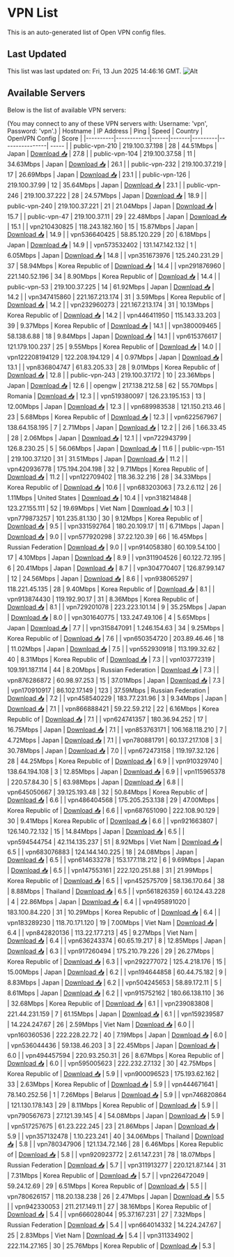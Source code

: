 # VPN List

This is an auto-generated list of Open VPN config files.

## Last Updated

This list was last updated on: Fri, 13 Jun 2025 14:46:16 GMT.
![Alt](https://repobeats.axiom.co/api/embed/186b98318ef1479477931607c1ad7d823f12451f.svg "Repobeats analytics image")

## Available Servers

Below is the list of available VPN servers:

(You may connect to any of these VPN servers with: Username: 'vpn', Password: 'vpn'.)
| Hostname | IP Address | Ping | Speed | Country | OpenVPN Config | Score |
|----------|------------|------|-------|---------|----------------| ----- |
| public-vpn-210 | 219.100.37.198 | 28 | 44.51Mbps | Japan | [Download 📥](./configs/server_0_JP.ovpn) | 27.8 |
| public-vpn-104 | 219.100.37.58 | 11 | 34.63Mbps | Japan | [Download 📥](./configs/server_1_JP.ovpn) | 26.1 |
| public-vpn-232 | 219.100.37.219 | 17 | 26.69Mbps | Japan | [Download 📥](./configs/server_2_JP.ovpn) | 23.1 |
| public-vpn-126 | 219.100.37.99 | 12 | 35.64Mbps | Japan | [Download 📥](./configs/server_3_JP.ovpn) | 23.1 |
| public-vpn-246 | 219.100.37.222 | 28 | 24.57Mbps | Japan | [Download 📥](./configs/server_4_JP.ovpn) | 18.9 |
| public-vpn-240 | 219.100.37.221 | 21 | 21.04Mbps | Japan | [Download 📥](./configs/server_5_JP.ovpn) | 15.7 |
| public-vpn-47 | 219.100.37.11 | 29 | 22.48Mbps | Japan | [Download 📥](./configs/server_6_JP.ovpn) | 15.1 |
| vpn210430825 | 118.243.182.160 | 15 | 15.87Mbps | Japan | [Download 📥](./configs/server_7_JP.ovpn) | 14.9 |
| vpn536640425 | 58.85.120.229 | 20 | 6.18Mbps | Japan | [Download 📥](./configs/server_8_JP.ovpn) | 14.9 |
| vpn573532402 | 131.147.142.132 | 1 | 6.05Mbps | Japan | [Download 📥](./configs/server_9_JP.ovpn) | 14.8 |
| vpn351673976 | 125.240.231.29 | 37 | 58.94Mbps | Korea Republic of | [Download 📥](./configs/server_10_KR.ovpn) | 14.4 |
| vpn291876960 | 221.140.52.196 | 34 | 8.90Mbps | Korea Republic of | [Download 📥](./configs/server_11_KR.ovpn) | 14.4 |
| public-vpn-53 | 219.100.37.225 | 14 | 61.92Mbps | Japan | [Download 📥](./configs/server_12_JP.ovpn) | 14.2 |
| vpn347415860 | 221.167.213.174 | 31 | 3.59Mbps | Korea Republic of | [Download 📥](./configs/server_13_KR.ovpn) | 14.2 |
| vpn232960273 | 221.167.213.174 | 31 | 10.13Mbps | Korea Republic of | [Download 📥](./configs/server_14_KR.ovpn) | 14.2 |
| vpn446411950 | 115.143.33.203 | 39 | 9.37Mbps | Korea Republic of | [Download 📥](./configs/server_15_KR.ovpn) | 14.1 |
| vpn380009465 | 58.138.6.88 | 18 | 9.84Mbps | Japan | [Download 📥](./configs/server_16_JP.ovpn) | 14.1 |
| vpn615376617 | 121.179.100.237 | 25 | 9.55Mbps | Korea Republic of | [Download 📥](./configs/server_17_KR.ovpn) | 14.0 |
| vpn122208194129 | 122.208.194.129 | 4 | 0.97Mbps | Japan | [Download 📥](./configs/server_18_JP.ovpn) | 13.1 |
| vpn836804747 | 61.83.205.33 | 28 | 9.01Mbps | Korea Republic of | [Download 📥](./configs/server_19_KR.ovpn) | 12.8 |
| public-vpn-243 | 219.100.37.172 | 10 | 23.36Mbps | Japan | [Download 📥](./configs/server_20_JP.ovpn) | 12.6 |
| opengw | 217.138.212.58 | 62 | 55.70Mbps | Romania | [Download 📥](./configs/server_21_RO.ovpn) | 12.3 |
| vpn519380097 | 126.23.195.153 | 13 | 12.00Mbps | Japan | [Download 📥](./configs/server_22_JP.ovpn) | 12.3 |
| vpn689983538 | 121.150.213.46 | 23 | 5.68Mbps | Korea Republic of | [Download 📥](./configs/server_23_KR.ovpn) | 12.3 |
| vpn622567967 | 138.64.158.195 | 7 | 2.71Mbps | Japan | [Download 📥](./configs/server_24_JP.ovpn) | 12.2 |
| 2i6 | 1.66.33.45 | 28 | 2.06Mbps | Japan | [Download 📥](./configs/server_25_JP.ovpn) | 12.1 |
| vpn722943799 | 126.8.230.25 | 5 | 56.06Mbps | Japan | [Download 📥](./configs/server_26_JP.ovpn) | 11.6 |
| public-vpn-151 | 219.100.37.120 | 31 | 31.51Mbps | Japan | [Download 📥](./configs/server_27_JP.ovpn) | 11.2 |
| vpn420936778 | 175.194.204.198 | 32 | 9.71Mbps | Korea Republic of | [Download 📥](./configs/server_28_KR.ovpn) | 11.2 |
| vpn122709402 | 118.36.32.216 | 28 | 34.33Mbps | Korea Republic of | [Download 📥](./configs/server_29_KR.ovpn) | 10.6 |
| vpn683203063 | 73.2.6.112 | 26 | 1.11Mbps | United States | [Download 📥](./configs/server_30_US.ovpn) | 10.4 |
| vpn318214848 | 123.27.155.111 | 52 | 19.69Mbps | Viet Nam | [Download 📥](./configs/server_31_VN.ovpn) | 10.3 |
| vpn779873257 | 101.235.81.130 | 30 | 9.12Mbps | Korea Republic of | [Download 📥](./configs/server_32_KR.ovpn) | 9.5 |
| vpn331592764 | 180.20.109.17 | 11 | 6.71Mbps | Japan | [Download 📥](./configs/server_33_JP.ovpn) | 9.0 |
| vpn577920298 | 37.22.120.39 | 66 | 16.45Mbps | Russian Federation | [Download 📥](./configs/server_34_RU.ovpn) | 9.0 |
| vpn914058380 | 60.109.54.100 | 17 | 4.10Mbps | Japan | [Download 📥](./configs/server_35_JP.ovpn) | 8.9 |
| vpn311904526 | 60.122.72.195 | 6 | 20.41Mbps | Japan | [Download 📥](./configs/server_36_JP.ovpn) | 8.7 |
| vpn304770407 | 126.87.99.147 | 12 | 24.56Mbps | Japan | [Download 📥](./configs/server_37_JP.ovpn) | 8.6 |
| vpn938065297 | 118.221.45.135 | 28 | 9.40Mbps | Korea Republic of | [Download 📥](./configs/server_38_KR.ovpn) | 8.1 |
| vpn913874430 | 119.192.90.17 | 31 | 8.36Mbps | Korea Republic of | [Download 📥](./configs/server_39_KR.ovpn) | 8.1 |
| vpn729201078 | 223.223.101.14 | 9 | 35.25Mbps | Japan | [Download 📥](./configs/server_40_JP.ovpn) | 8.0 |
| vpn301640775 | 133.247.49.106 | 4 | 5.65Mbps | Japan | [Download 📥](./configs/server_41_JP.ovpn) | 7.7 |
| vpn315847091 | 1.246.154.63 | 34 | 9.25Mbps | Korea Republic of | [Download 📥](./configs/server_42_KR.ovpn) | 7.6 |
| vpn650354720 | 203.89.46.46 | 18 | 11.02Mbps | Japan | [Download 📥](./configs/server_43_JP.ovpn) | 7.5 |
| vpn552930918 | 113.199.32.62 | 40 | 8.31Mbps | Korea Republic of | [Download 📥](./configs/server_44_KR.ovpn) | 7.3 |
| vpn103772319 | 109.191.187.114 | 44 | 8.20Mbps | Russian Federation | [Download 📥](./configs/server_45_RU.ovpn) | 7.3 |
| vpn876286872 | 60.98.97.253 | 15 | 37.01Mbps | Japan | [Download 📥](./configs/server_46_JP.ovpn) | 7.3 |
| vpn170910917 | 86.102.17.149 | 123 | 37.59Mbps | Russian Federation | [Download 📥](./configs/server_47_RU.ovpn) | 7.2 |
| vpn458540229 | 183.77.231.96 | 3 | 9.34Mbps | Japan | [Download 📥](./configs/server_48_JP.ovpn) | 7.1 |
| vpn866888421 | 59.22.59.212 | 22 | 6.16Mbps | Korea Republic of | [Download 📥](./configs/server_49_KR.ovpn) | 7.1 |
| vpn624741357 | 180.36.94.252 | 17 | 16.75Mbps | Japan | [Download 📥](./configs/server_50_JP.ovpn) | 7.1 |
| vpn853763171 | 106.168.118.210 | 7 | 4.72Mbps | Japan | [Download 📥](./configs/server_51_JP.ovpn) | 7.1 |
| vpn780881791 | 60.137.217.108 | 3 | 30.78Mbps | Japan | [Download 📥](./configs/server_52_JP.ovpn) | 7.0 |
| vpn672473158 | 119.197.32.126 | 28 | 44.25Mbps | Korea Republic of | [Download 📥](./configs/server_53_KR.ovpn) | 6.9 |
| vpn910329740 | 138.64.194.108 | 3 | 12.85Mbps | Japan | [Download 📥](./configs/server_54_JP.ovpn) | 6.9 |
| vpn115965378 | 220.57.84.30 | 5 | 63.98Mbps | Japan | [Download 📥](./configs/server_55_JP.ovpn) | 6.8 |
| vpn645050667 | 39.125.193.48 | 32 | 50.84Mbps | Korea Republic of | [Download 📥](./configs/server_56_KR.ovpn) | 6.6 |
| vpn486404568 | 175.205.253.138 | 29 | 47.00Mbps | Korea Republic of | [Download 📥](./configs/server_57_KR.ovpn) | 6.6 |
| vpn687651090 | 222.108.90.129 | 30 | 9.41Mbps | Korea Republic of | [Download 📥](./configs/server_58_KR.ovpn) | 6.6 |
| vpn921663807 | 126.140.72.132 | 15 | 14.84Mbps | Japan | [Download 📥](./configs/server_59_JP.ovpn) | 6.5 |
| vpn594544754 | 42.114.135.237 | 51 | 8.92Mbps | Viet Nam | [Download 📥](./configs/server_60_VN.ovpn) | 6.5 |
| vpn683076883 | 124.144.140.225 | 18 | 24.08Mbps | Japan | [Download 📥](./configs/server_61_JP.ovpn) | 6.5 |
| vpn614633278 | 153.177.118.212 | 6 | 9.69Mbps | Japan | [Download 📥](./configs/server_62_JP.ovpn) | 6.5 |
| vpn147553161 | 222.120.251.88 | 31 | 21.99Mbps | Korea Republic of | [Download 📥](./configs/server_63_KR.ovpn) | 6.5 |
| vpn452575709 | 58.136.170.64 | 38 | 8.88Mbps | Thailand | [Download 📥](./configs/server_64_TH.ovpn) | 6.5 |
| vpn561826359 | 60.124.43.228 | 4 | 22.86Mbps | Japan | [Download 📥](./configs/server_65_JP.ovpn) | 6.4 |
| vpn495891020 | 183.100.84.220 | 31 | 10.29Mbps | Korea Republic of | [Download 📥](./configs/server_66_KR.ovpn) | 6.4 |
| vpn183289230 | 118.70.171.120 | 19 | 7.00Mbps | Viet Nam | [Download 📥](./configs/server_67_VN.ovpn) | 6.4 |
| vpn842820136 | 113.22.177.213 | 45 | 9.27Mbps | Viet Nam | [Download 📥](./configs/server_68_VN.ovpn) | 6.4 |
| vpn636243374 | 60.65.19.217 | 8 | 12.85Mbps | Japan | [Download 📥](./configs/server_69_JP.ovpn) | 6.3 |
| vpn917260494 | 175.210.79.226 | 29 | 26.27Mbps | Korea Republic of | [Download 📥](./configs/server_70_KR.ovpn) | 6.3 |
| vpn292277072 | 125.4.218.176 | 15 | 15.00Mbps | Japan | [Download 📥](./configs/server_71_JP.ovpn) | 6.2 |
| vpn194644858 | 60.44.75.182 | 9 | 8.83Mbps | Japan | [Download 📥](./configs/server_72_JP.ovpn) | 6.2 |
| vpn504245653 | 58.89.172.11 | 5 | 8.61Mbps | Japan | [Download 📥](./configs/server_73_JP.ovpn) | 6.2 |
| vpn915752162 | 180.66.138.110 | 36 | 32.68Mbps | Korea Republic of | [Download 📥](./configs/server_74_KR.ovpn) | 6.1 |
| vpn239083808 | 221.44.231.159 | 7 | 61.15Mbps | Japan | [Download 📥](./configs/server_75_JP.ovpn) | 6.1 |
| vpn159239587 | 14.224.247.67 | 26 | 2.59Mbps | Viet Nam | [Download 📥](./configs/server_76_VN.ovpn) | 6.0 |
| vpn160360536 | 222.228.22.72 | 40 | 7.19Mbps | Japan | [Download 📥](./configs/server_77_JP.ovpn) | 6.0 |
| vpn536044436 | 59.138.46.203 | 3 | 22.45Mbps | Japan | [Download 📥](./configs/server_78_JP.ovpn) | 6.0 |
| vpn494457594 | 220.93.250.31 | 26 | 8.67Mbps | Korea Republic of | [Download 📥](./configs/server_79_KR.ovpn) | 6.0 |
| vpn595005623 | 222.232.27.132 | 30 | 42.75Mbps | Korea Republic of | [Download 📥](./configs/server_80_KR.ovpn) | 5.9 |
| vpn900096523 | 175.193.62.162 | 33 | 2.63Mbps | Korea Republic of | [Download 📥](./configs/server_81_KR.ovpn) | 5.9 |
| vpn444671641 | 78.140.252.56 | 1 | 7.26Mbps | Belarus | [Download 📥](./configs/server_82_BY.ovpn) | 5.9 |
| vpn746820864 | 121.130.178.143 | 29 | 8.11Mbps | Korea Republic of | [Download 📥](./configs/server_83_KR.ovpn) | 5.9 |
| vpn790567673 | 27.121.39.145 | 4 | 54.08Mbps | Japan | [Download 📥](./configs/server_84_JP.ovpn) | 5.9 |
| vpn517257675 | 61.23.222.245 | 23 | 21.86Mbps | Japan | [Download 📥](./configs/server_85_JP.ovpn) | 5.9 |
| vpn357132478 | 1.10.223.241 | 40 | 34.06Mbps | Thailand | [Download 📥](./configs/server_86_TH.ovpn) | 5.8 |
| vpn780347906 | 121.134.72.146 | 28 | 6.46Mbps | Korea Republic of | [Download 📥](./configs/server_87_KR.ovpn) | 5.8 |
| vpn920923772 | 2.61.147.231 | 78 | 18.07Mbps | Russian Federation | [Download 📥](./configs/server_88_RU.ovpn) | 5.7 |
| vpn311913277 | 220.121.87.144 | 31 | 7.31Mbps | Korea Republic of | [Download 📥](./configs/server_89_KR.ovpn) | 5.7 |
| vpn226472049 | 59.24.12.69 | 29 | 6.51Mbps | Korea Republic of | [Download 📥](./configs/server_90_KR.ovpn) | 5.5 |
| vpn780626157 | 118.20.138.238 | 26 | 2.47Mbps | Japan | [Download 📥](./configs/server_91_JP.ovpn) | 5.5 |
| vpn942330053 | 211.217.149.11 | 27 | 38.16Mbps | Korea Republic of | [Download 📥](./configs/server_92_KR.ovpn) | 5.4 |
| vpn666028044 | 95.37.167.231 | 27 | 7.32Mbps | Russian Federation | [Download 📥](./configs/server_93_RU.ovpn) | 5.4 |
| vpn664014332 | 14.224.247.67 | 25 | 2.83Mbps | Viet Nam | [Download 📥](./configs/server_94_VN.ovpn) | 5.4 |
| vpn311334902 | 222.114.27.165 | 30 | 25.76Mbps | Korea Republic of | [Download 📥](./configs/server_95_KR.ovpn) | 5.3 |
